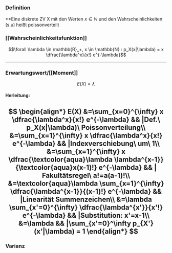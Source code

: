 ### Definition
**Eine diskrete ZV X mit den Werten $x \in \mathbb{N}$ und den Wahrscheinlichkeiten (s.u) heißt poissonverteilt

### [[Wahrscheinlichkeitsfunktion]]
$$\forall \lambda \in \mathbb{R}_+, x \in \mathbb{N} : p_X(x|\lambda) = x \dfrac{\lambda^x}{x!} e^{-\lambda}$$

----------------

### Erwartungswert/[[Moment]]

$$ E(X) = \lambda $$

#### Herleitung:

$$ \begin{align*}
E(X) &=\sum_{x=0}^{\infty} x \dfrac{\lambda^x}{x!} e^{-\lambda} && |Def.\ p_X(x|\lambda)\ Poissonverteilung\\
&=\sum_{x=1}^{\infty} x \dfrac{\lambda^x}{x!} e^{-\lambda} && |Indexverschiebung\ um\ 1\\
&=\sum_{x=1}^{\infty} x \dfrac{\textcolor{aqua}\lambda \lambda^{x-1}}{\textcolor{aqua}x(x-1)!} e^{-\lambda}
 && | Fakultätsregel\ a!=a(a-1)!\\
&=\textcolor{aqua}\lambda \sum_{x=1}^{\infty} \dfrac{\lambda^{x-1}}{(x-1)!} e^{-\lambda} && |Linearität Summenzeichen\\
&=\lambda \sum_{x'=0}^{\infty} \dfrac{\lambda^{x'}}{x'!} e^{-\lambda} && |Substitution: x'=x-1\\
&=\lambda && |\sum_{x'=0}^\infty p_{X'}(x'|\lambda) = 1
\end{align*}
$$
-----------
### Varianz
